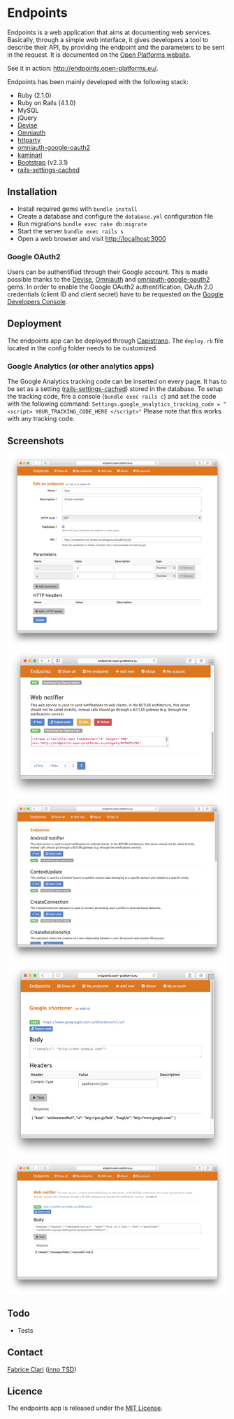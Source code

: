 Endpoints
=========

Endpoints is a web application that aims at documenting web services. Basically, through a simple web interface, it gives developers a tool to describe their API, by providing the endpoint and the parameters to be sent in the request. It is documented on the [Open Platforms website](http://open-platforms.eu/library/endpoints/).

See it in action: http://endpoints.open-platforms.eu/.

Endpoints has been mainly developed with the following stack:

* Ruby (2.1.0)
* Ruby on Rails (4.1.0)
* MySQL 
* jQuery
* [Devise](https://github.com/plataformatec/devise)
* [Omniauth](https://github.com/intridea/omniauth)
* [httparty](https://github.com/jnunemaker/httparty)
* [omniauth-google-oauth2](https://github.com/zquestz/omniauth-google-oauth2)
* [kaminari](https://github.com/amatsuda/kaminari)
* [Bootstrap](http://getbootstrap.com/) (v2.3.1)
* [rails-settings-cached](https://github.com/huacnlee/rails-settings-cached)

## Installation

* Install required gems with `bundle install`
* Create a database and configure the `database.yml` configuration file
* Run migrations `bundle exec rake db:migrate`
* Start the server `bundle exec rails s`
* Open a web browser and visit [http://localhost:3000](http://localhost:3000)

### Google OAuth2

Users can be authentified through their Google account. This is made possible thanks to the [Devise](https://github.com/plataformatec/devise), [Omniauth](https://github.com/intridea/omniauth) and [omniauth-google-oauth2](https://github.com/zquestz/omniauth-google-oauth2) gems. In order to enable the Google OAuth2 authentification, OAuth 2.0 credentials (client ID and client secret) have to be requested on the [Google Developers Console](https://console.developers.google.com/).

## Deployment

The endpoints app can be deployed through [Capistrano](https://github.com/capistrano/capistrano). The `deploy.rb` file located in the config folder needs to be customized. 

### Google Analytics (or other analytics apps)

The Google Analytics tracking code can be inserted on every page. It has to be set as a setting ([rails-settings-cached](https://github.com/huacnlee/rails-settings-cached)) stored in the database. To setup the tracking code, fire a console (`bundle exec rails c`) and set the code with the following command:
`Settings.google_analytics_tracking_code = "<script> YOUR_TRACKING_CODE_HERE </script>"`
Please note that this works with any tracking code. 

## Screenshots

![Edit an endpoint](https://raw.githubusercontent.com/butler-fp7/endpoints/master/screnshots/endpoints_edit1.png)
![Export an endpoint](https://raw.githubusercontent.com/butler-fp7/endpoints/master/screnshots/endpoints_export1.png)
![List](https://raw.githubusercontent.com/butler-fp7/endpoints/master/screnshots/endpoints_list1.png)
![Use an endpoint](https://raw.githubusercontent.com/butler-fp7/endpoints/master/screnshots/endpoints_test_11.png)
![Use an endpoint](https://raw.githubusercontent.com/butler-fp7/endpoints/master/screnshots/endpoints_test_21.png)

## Todo 

* Tests

## Contact

[Fabrice Clari](mailto:f.clari@inno-group.com) ([inno TSD](http://www.inno-group.com))

## Licence

The endpoints app is released under the [MIT License](http://opensource.org/licenses/MIT).

